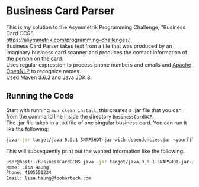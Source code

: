 # Business Card Parser
This is my solution to the Asymmetrik Programming Challenge, "Business Card OCR".<br />
https://asymmetrik.com/programming-challenges/<br />
Business Card Parser takes text from a file that was produced by an imaginary business 
card scanner and produces the contact information of the person on the card.<br />
Uses regular expression to process phone numbers and emails and [Apache OpenNLP](https://opennlp.apache.org/)
to recognize names.<br /> Used Maven 3.6.3 and Java JDK 8.
## Running the Code
Start with running `mvn clean install`, this creates a .jar file that you can from the command line inside the directory `BusinessCardOCR`.<br />
The .jar file takes in a .txt file of one singular business card. You can run it like the following:
```bash
java -jar target/java-0.0.1-SNAPSHOT-jar-with-dependencies.jar <yourfile.txt>
```
This will subsequently print out the wanted information like the following:
```bash
user@host:~/BusinessCardOCR$ java -jar target/java-0.0.1-SNAPSHOT-jar-with-dependencies.jar src/test/LisaHaung.txt 
Name: Lisa Haung
Phone: 4105551234
Email: lisa.haung@foobartech.com
```
